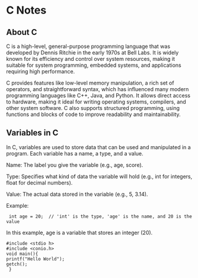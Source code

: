 # C Notes 

## About C 
C is a high-level, general-purpose programming language that was developed by Dennis Ritchie in the early 1970s at Bell Labs. It is widely known for its efficiency and control over system resources, making it suitable for system programming, embedded systems, and applications requiring high performance.

C provides features like low-level memory manipulation, a rich set of operators, and straightforward syntax, which has influenced many modern programming languages like C++, Java, and Python. It allows direct access to hardware, making it ideal for writing operating systems, compilers, and other system software. C also supports structured programming, using functions and blocks of code to improve readability and maintainability.

## Variables in C 

In C, variables are used to store data that can be used and manipulated in a program. Each variable has a name, a type, and a value.

Name: The label you give the variable (e.g., age, score).

Type: Specifies what kind of data the variable will hold (e.g., int for integers, float for decimal numbers).

Value: The actual data stored in the variable (e.g., 5, 3.14).


Example:

``` int age = 20;  // 'int' is the type, 'age' is the name, and 20 is the value```

In this example, age is a variable that stores an integer (20).



```
#include <stdio h>
#include <conio.h>
void main(){
printf("Hello World");
getch();
 }
```
